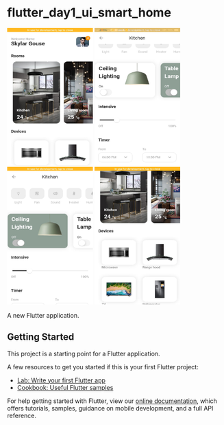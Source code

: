 # flutter_day1_ui_smart_home
<img src="assets/images/img1.jpg" width="200" height="320" >
<img src="assets/images/img2.jpg" width="200" height="320" >
<img src="assets/images/img3.jpg" width="200" height="320" >
<img src="assets/images/img4.jpg" width="200" height="320" >

A new Flutter application.


## Getting Started

This project is a starting point for a Flutter application.

A few resources to get you started if this is your first Flutter project:

- [Lab: Write your first Flutter app](https://flutter.dev/docs/get-started/codelab)
- [Cookbook: Useful Flutter samples](https://flutter.dev/docs/cookbook)

For help getting started with Flutter, view our
[online documentation](https://flutter.dev/docs), which offers tutorials,
samples, guidance on mobile development, and a full API reference.
